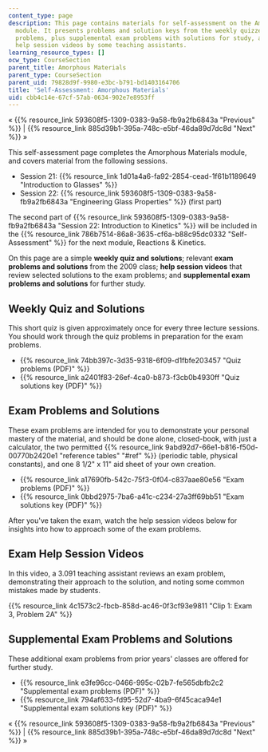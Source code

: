 ```yaml
---
content_type: page
description: This page contains materials for self-assessment on the Amorphous Materials
  module. It presents problems and solution keys from the weekly quizzes and exam
  problems, plus supplemental exam problems with solutions for study, and features
  help session videos by some teaching assistants.
learning_resource_types: []
ocw_type: CourseSection
parent_title: Amorphous Materials
parent_type: CourseSection
parent_uid: 79828d9f-9980-e3bc-b791-bd1403164706
title: 'Self-Assessment: Amorphous Materials'
uid: cbb4c14e-67cf-57ab-0634-902e7e8953ff
---
```


« {{% resource_link 593608f5-1309-0383-9a58-fb9a2fb6843a "Previous" %}} | {{% resource_link 885d39b1-395a-748c-e5bf-46da89d7dc8d "Next" %}} »

This self-assessment page completes the Amorphous Materials module, and covers material from the following sessions.

*   Session 21: {{% resource_link 1d01a4a6-fa92-2854-cead-1f61b1189649 "Introduction to Glasses" %}}
*   Session 22: {{% resource_link 593608f5-1309-0383-9a58-fb9a2fb6843a "Engineering Glass Properties" %}} (first part)

The second part of {{% resource_link 593608f5-1309-0383-9a58-fb9a2fb6843a "Session 22: Introduction to Kinetics" %}} will be included in the {{% resource_link 786b7514-86a8-3635-cf6a-b88c95dc0332 "Self-Assessment" %}} for the next module, Reactions & Kinetics.

On this page are a simple **weekly quiz and solutions**; relevant **exam problems and solutions** from the 2009 class; **help session videos** that review selected solutions to the exam problems; and **supplemental exam problems and solutions** for further study.

Weekly Quiz and Solutions
-------------------------

This short quiz is given approximately once for every three lecture sessions. You should work through the quiz problems in preparation for the exam problems.

*   {{% resource_link 74bb397c-3d35-9318-6f09-d1fbfe203457 "Quiz problems (PDF)" %}}
*   {{% resource_link a2401f83-26ef-4ca0-b873-f3cb0b4930ff "Quiz solutions key (PDF)" %}}

Exam Problems and Solutions
---------------------------

These exam problems are intended for you to demonstrate your personal mastery of the material, and should be done alone, closed-book, with just a calculator, the two permitted {{% resource_link 9abd92d7-66e1-b816-f50d-00770b2420e1 "reference tables" "#ref" %}} (periodic table, physical constants), and one 8 1/2" x 11" aid sheet of your own creation.

*   {{% resource_link a17690fb-542c-75f3-0f04-c837aae80e56 "Exam problems (PDF)" %}}
*   {{% resource_link 0bbd2975-7ba6-a41c-c234-27a3ff69bb51 "Exam solutions key (PDF)" %}}

After you've taken the exam, watch the help session videos below for insights into how to approach some of the exam problems.

Exam Help Session Videos
------------------------

In this video, a 3.091 teaching assistant reviews an exam problem, demonstrating their approach to the solution, and noting some common mistakes made by students.

{{% resource_link 4c1573c2-fbcb-858d-ac46-0f3cf93e9811 "Clip 1: Exam 3, Problem 2A" %}}

Supplemental Exam Problems and Solutions
----------------------------------------

These additional exam problems from prior years' classes are offered for further study.

*   {{% resource_link e3fe96cc-0466-995c-02b7-fe565dbfb2c2 "Supplemental exam problems (PDF)" %}}
*   {{% resource_link 794af633-fd95-52d7-4ba9-6f45caca94e1 "Supplemental exam solutions key (PDF)" %}}

« {{% resource_link 593608f5-1309-0383-9a58-fb9a2fb6843a "Previous" %}} | {{% resource_link 885d39b1-395a-748c-e5bf-46da89d7dc8d "Next" %}} »